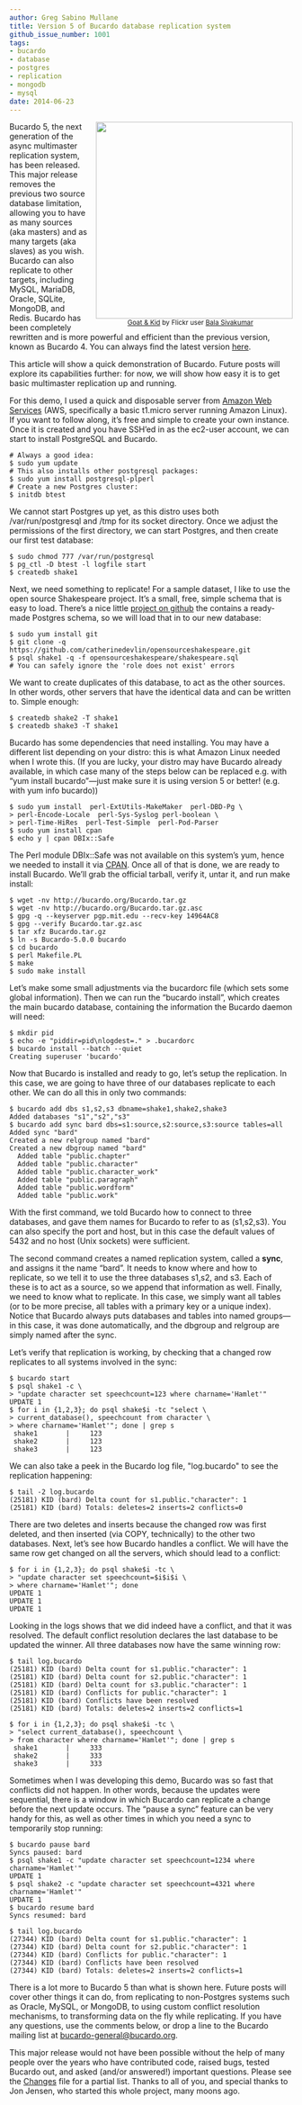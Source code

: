 ```yaml
---
author: Greg Sabino Mullane
title: Version 5 of Bucardo database replication system
github_issue_number: 1001
tags:
- bucardo
- database
- postgres
- replication
- mongodb
- mysql
date: 2014-06-23
---
```


<div class="separator" style="clear: both; float:right; text-align: center;"><a href="/blog/2014/06/bucardo-5-multimaster-postgres-released/image-0.jpeg" style="clear: right; margin-bottom: 1em; margin-left: 1em;"><img border="0" src="/blog/2014/06/bucardo-5-multimaster-postgres-released/image-0.jpeg" width="350"/></a>
<br/><small><a href="https://flic.kr/p/6GYFk5">Goat & Kid</a> by Flickr user <a href="https://www.flickr.com/photos/bala_/">Bala Sivakumar</a></small></div>

Bucardo 5, the next generation of the async multimaster replication system, has been released. This major release removes the previous two source database limitation, allowing you to have as many sources (aka masters) and as many targets (aka slaves) as you wish. Bucardo can also replicate to other targets, including MySQL, MariaDB, Oracle, SQLite, MongoDB, and Redis. Bucardo has been completely rewritten and is more powerful and efficient 
than the previous version, known as Bucardo 4. You can always find the latest version [here](https://bucardo.org/).

This article will show a quick demonstration of Bucardo. Future posts will explore its capabilities further: 
for now, we will show how easy it is to get basic multimaster replication up and running.

For this demo, I used a quick and disposable server from [Amazon Web Services](https://aws.amazon.com/) (AWS, specifically a basic t1.micro server running Amazon Linux). If you want to follow along, it’s free and simple to create your own instance. Once it is created and you have SSH’ed in as the ec2-user account, we can start to install PostgreSQL and Bucardo.

```
# Always a good idea:
$ sudo yum update
# This also installs other postgresql packages:
$ sudo yum install postgresql-plperl
# Create a new Postgres cluster:
$ initdb btest
```

We cannot start Postgres up yet, as this distro uses both /var/run/postgresql and 
/tmp for its socket directory. Once we adjust the permissions of the first directory, 
we can start Postgres, and then create our first test database:

```
$ sudo chmod 777 /var/run/postgresql
$ pg_ctl -D btest -l logfile start
$ createdb shake1
```

Next, we need something to replicate! For a sample dataset, I like to use the open source Shakespeare project. It’s a small, free, simple schema that is easy to load. There’s a nice little [project on github](https://github.com/catherinedevlin/opensourceshakespeare) the contains a ready-made Postgres schema, so we will load that in to our new database:

```
$ sudo yum install git
$ git clone -q https://github.com/catherinedevlin/opensourceshakespeare.git
$ psql shake1 -q -f opensourceshakespeare/shakespeare.sql
# You can safely ignore the 'role does not exist' errors
```

We want to create duplicates of this database, to act as the other sources. In other words, other servers that have the identical data and can be written to. Simple enough:

```
$ createdb shake2 -T shake1
$ createdb shake3 -T shake1
```

Bucardo has some dependencies that need installing. You may have a different 
list depending on your distro: this is what Amazon Linux needed when I wrote this.
(If you are lucky, your distro may have Bucardo already available, in which case many of the steps below can be 
replaced e.g. with “yum install bucardo”—​just make sure it is using version 5 or better! (e.g. with yum info bucardo))

```
$ sudo yum install  perl-ExtUtils-MakeMaker  perl-DBD-Pg \
> perl-Encode-Locale  perl-Sys-Syslog perl-boolean \
> perl-Time-HiRes  perl-Test-Simple  perl-Pod-Parser
$ sudo yum install cpan
$ echo y | cpan DBIx::Safe
```

The Perl module DBIx::Safe was not available on this system’s yum, hence we 
needed to install it via [CPAN](https://www.cpan.org/). Once all of that is 
done, we are ready to install Bucardo. We’ll grab the official tarball, verify it, 
untar it, and run make install:

```
$ wget -nv http://bucardo.org/Bucardo.tar.gz
$ wget -nv http://bucardo.org/Bucardo.tar.gz.asc
$ gpg -q --keyserver pgp.mit.edu --recv-key 14964AC8
$ gpg --verify Bucardo.tar.gz.asc
$ tar xfz Bucardo.tar.gz
$ ln -s Bucardo-5.0.0 bucardo
$ cd bucardo
$ perl Makefile.PL
$ make
$ sudo make install
```

Let’s make some small adjustments via the bucardorc file (which sets some global information). Then we can run the 
“bucardo install”, which creates the main bucardo database, containing the information the Bucardo daemon will need:

```
$ mkdir pid
$ echo -e "piddir=pid\nlogdest=." > .bucardorc
$ bucardo install --batch --quiet
Creating superuser 'bucardo'
```

Now that Bucardo is installed and ready to go, let’s setup the replication. In this case, we 
are going to have three of our databases replicate to each other. We can do all this in 
only two commands:

```
$ bucardo add dbs s1,s2,s3 dbname=shake1,shake2,shake3
Added databases "s1","s2","s3"
$ bucardo add sync bard dbs=s1:source,s2:source,s3:source tables=all
Added sync "bard"
Created a new relgroup named "bard"
Created a new dbgroup named "bard"
  Added table "public.chapter"
  Added table "public.character"
  Added table "public.character_work"
  Added table "public.paragraph"
  Added table "public.wordform"
  Added table "public.work"
```

With the first command, we told Bucardo how to connect to three databases, and gave 
them names for Bucardo to refer to as (s1,s2,s3). You can also specify the 
port and host, but in this case the default values of 5432 and no host (Unix sockets) were sufficient.

The second command creates a named replication system, called a **sync**, and assigns 
it the name “bard”. It needs to know where and how to replicate, so we tell it to 
use the three databases s1,s2, and s3. Each of these is to act as a source, so we 
append that information as well. Finally, we need to know what to replicate. In this 
case, we simply want all tables (or to be more precise, all tables with a primary 
key or a unique index). Notice that Bucardo always puts databases and tables into 
named groups—​in this case, it was done automatically, and the dbgroup and relgroup 
are simply named after the sync.

Let’s verify that replication is working, by checking that a changed row replicates 
to all systems involved in the sync:

```
$ bucardo start
$ psql shake1 -c \
> "update character set speechcount=123 where charname='Hamlet'"
UPDATE 1
$ for i in {1,2,3}; do psql shake$i -tc "select \
> current_database(), speechcount from character \
> where charname='Hamlet'"; done | grep s
 shake1       |     123
 shake2       |     123
 shake3       |     123
```

We can also take a peek in the Bucardo log file, "log.bucardo" to see the replication happening:

```
$ tail -2 log.bucardo
(25181) KID (bard) Delta count for s1.public."character": 1
(25181) KID (bard) Totals: deletes=2 inserts=2 conflicts=0
```

There are two deletes and inserts because the changed row was first deleted, and then inserted 
(via COPY, technically) to the other two databases. Next, let’s see how Bucardo handles a conflict. 
We will have the same row get changed on all the servers, which should lead to a conflict:

```
$ for i in {1,2,3}; do psql shake$i -tc \
> "update character set speechcount=$i$i$i \
> where charname='Hamlet'"; done
UPDATE 1
UPDATE 1
UPDATE 1
```

Looking in the logs shows that we did indeed have a conflict, and that it was resolved. The default conflict resolution declares the last database to be updated the winner. All three databases now have the same winning row:

```
$ tail log.bucardo
(25181) KID (bard) Delta count for s1.public."character": 1
(25181) KID (bard) Delta count for s2.public."character": 1
(25181) KID (bard) Delta count for s3.public."character": 1
(25181) KID (bard) Conflicts for public."character": 1
(25181) KID (bard) Conflicts have been resolved
(25181) KID (bard) Totals: deletes=2 inserts=2 conflicts=1

$ for i in {1,2,3}; do psql shake$i -tc \
> "select current_database(), speechcount \
> from character where charname='Hamlet'"; done | grep s
 shake1       |     333
 shake2       |     333
 shake3       |     333
```

Sometimes when I was developing this demo, Bucardo was so fast that conflicts did not happen. In 
other words, because the updates were sequential, there is a window in which Bucardo can replicate 
a change before the next update occurs. The “pause a sync” feature can be very handy for this, 
as well as other times in which you need a sync to temporarily stop running:

```
$ bucardo pause bard
Syncs paused: bard
$ psql shake1 -c "update character set speechcount=1234 where charname='Hamlet'"
UPDATE 1
$ psql shake2 -c "update character set speechcount=4321 where charname='Hamlet'"
UPDATE 1
$ bucardo resume bard
Syncs resumed: bard

$ tail log.bucardo
(27344) KID (bard) Delta count for s1.public."character": 1
(27344) KID (bard) Delta count for s2.public."character": 1
(27344) KID (bard) Conflicts for public."character": 1
(27344) KID (bard) Conflicts have been resolved
(27344) KID (bard) Totals: deletes=2 inserts=2 conflicts=1
```

There is a lot more to Bucardo 5 than what is shown here. Future posts will cover 
other things it can do, from replicating to non-Postgres systems such as Oracle, 
MySQL, or MongoDB, to using custom conflict resolution mechanisms, to transforming 
data on the fly while replicating. If you have any questions, use the comments below, 
or drop a line to the Bucardo mailing list at bucardo-general@bucardo.org.

This major release would not have been possible without the help of many people 
over the years who have contributed code, raised bugs, tested Bucardo out, 
and asked (and/or answered!) important questions. Please see the [Changes](https://github.com/bucardo/bucardo/blob/master/Changes) file 
for a partial list. Thanks to all of you, and special thanks to Jon Jensen, who started 
this whole project, many moons ago.
